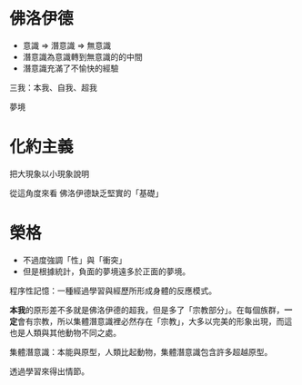 # 佛洛伊德

* 意識 => 潛意識 => 無意識
* 潛意識為意識轉到無意識的的中間
* 潛意識充滿了不愉快的經驗

三我：本我、自我、超我

夢境

# 化約主義

把大現象以小現象說明

從這角度來看 佛洛伊德缺乏堅實的「基礎」

# 榮格

* 不過度強調「性」與「衝突」
* 但是根據統計，負面的夢境遠多於正面的夢境。

程序性記憶：一種經過學習與經歷所形成身體的反應模式。

**本我**的原形差不多就是佛洛伊德的超我，但是多了「宗教部分」。在每個族群，**一定**會有宗教，所以集體潛意識裡必然存在「宗教」，大多以完美的形象出現，而這也是人類與其他動物不同之處。

集體潛意識：本能與原型，人類比起動物，集體潛意識包含許多超越原型。

透過學習來得出情節。
